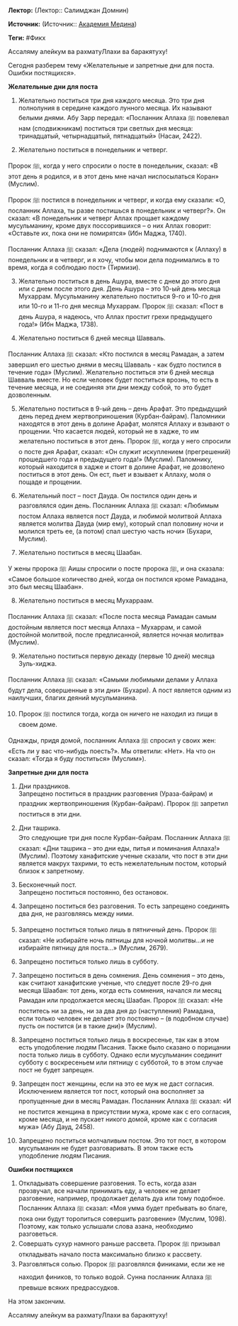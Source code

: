 **Лектор:** (Лектор:: Салимджан Домнин)

**Источник:** (Источник:: [Академия Медина](https://web.medinaschool.org/school/))

**Теги:** #Фикх

Ассаляму алейкум ва рахматуЛлахи ва баракятуху!


Сегодня разберем тему «Желательные и запретные дни для поста. Ошибки постящихся».


**Желательные дни для поста**


1) Желательно поститься три дня каждого месяца. Это три дня полнолуния в середине каждого лунного месяца. Их называют белыми днями. Абу Зарр передал: «Посланник Аллаха ﷺ повелевал нам (сподвижникам) поститься три светлых дня месяца: тринадцатый, четырнадцатый, пятнадцатый» (Насаи, 2422).


2) Желательно поститься в понедельник и четверг.


Пророк ﷺ, когда у него спросили о посте в понедельник, сказал: «В этот день я родился, и в этот день мне начал ниспосылаться Коран» (Муслим).


Пророк ﷺ постился в понедельник и четверг, и когда ему сказали: «О, посланник Аллаха, ты разве постишься в понедельник и четверг?». Он сказал: «В понедельник и четверг Аллах прощает каждому мусульманину, кроме двух поссорившихся – о них Аллах говорит: «Оставьте их, пока они не помирятся» (Ибн Маджа, 1740).


Посланник Аллаха ﷺ сказал: «Дела (людей) поднимаются к (Аллаху) в понедельник и в четверг, и я хочу, чтобы мои дела поднимались в то время, когда я соблюдаю пост» (Тирмизи).


3) Желательно поститься в день Ашура, вместе с днем до этого дня или с днем после этого дня. День Ашура – это 10-ый день месяца Мухаррам. Мусульманину желательно поститься 9-го и 10-го дня или 10-го и 11-го дня месяца Мухаррам. Пророк ﷺ сказал: «Пост в день Ашура, я надеюсь, что Аллах простит грехи предыдущего года!» (Ибн Маджа, 1738).


4) Желательно поститься 6 дней месяца Шавваль.


Посланник Аллаха ﷺ сказал: «Кто постился в месяц Рамадан, а затем завершил его шестью днями в месяц Шавваль - как будто постился в течение года» (Муслим). Желательно поститься эти 6 дней месяца Шавваль вместе. Но если человек будет поститься врознь, то есть в течение месяца, и не соединяя эти дни между собой, то это будет дозволенным.


5) Желательно поститься в 9-ый день – день Арафат. Это предыдущий день перед днем жертвоприношения (Курбан-байрам). Паломники находятся в этот день в долине Арафат, молятся Аллаху и взывают о прощении. Что касается людей, который не в хадже, то им желательно поститься в этот день. Пророк ﷺ, когда у него спросили о посте дня Арафат, сказал: «Он служит искуплением (прегрешений) прошедшего года и предыдущего года!» (Муслим). Паломнику, который находится в хадже и стоит в долине Арафат, не дозволено поститься в этот день. Он ест, пьет и взывает к Аллаху, моля о пощаде и прощении.


6) Желательный пост – пост Дауда. Он постился один день и разговлялся один день. Посланник Аллаха ﷺ сказал: «Любимым постом Аллаха является пост Дауда, и любимой молитвой Аллаха является молитва Дауда (мир ему), который спал половину ночи и молился треть ее, (а потом) спал шестую часть ночи» (Бухари, Муслим).


7) Желательно поститься в месяц Шаабан.


У жены пророка ﷺ Аишы спросили о посте пророка ﷺ, и она сказала: «Самое большое количество дней, когда он постился кроме Рамадана, это был месяц Шаабан».


8) Желательно поститься в месяц Мухарраам.


Посланник Аллаха ﷺ сказал: «После поста месяца Рамадан самым достойным является пост месяца Аллаха – Мухаррам, и самой достойной молитвой, после предписанной, является ночная молитва» (Муслим).


9) Желательно поститься первую декаду (первые 10 дней) месяца Зуль-хиджа.


Посланник Аллаха ﷺ сказал: «Самыми любимыми делами у Аллаха будут дела, совершенные в эти дни» (Бухари). А пост является одним из наилучших, благих деяний мусульманина.


10) Пророк ﷺ постился тогда, когда он ничего не находил из пищи в своем доме.


Однажды, придя домой, посланник Аллаха ﷺ спросил у своих жен: «Есть ли у вас что-нибудь поесть?». Мы ответили: «Нет». На что он сказал: «Тогда я буду поститься» (Муслим»).


**Запретные дни для поста**


1. Дни праздников.  
Запрещено поститься в праздник разговения (Ураза-байрам) и праздник жертвоприношения (Курбан-байрам). Пророк ﷺ запретил поститься в эти дни.


2. Дни ташрика.  
Это следующие три дня после Курбан-байрам. Посланник Аллаха ﷺ сказал: «Дни ташрика – это дни еды, питья и поминания Аллаха!» (Муслим). Поэтому ханафитские ученые сказали, что пост в эти дни является макрух тахрими, то есть нежелательным постом, который близок к запретному.


3. Бесконечный пост.  
Запрещено поститься постоянно, без остановок.


4. Запрещено поститься без разговения. То есть запрещено соединять два дня, не разговляясь между ними.
5. Запрещено поститься только лишь в пятничный день. Пророк ﷺ сказал: «Не избирайте ночь пятницы для ночной молитвы…и не избирайте пятницу для поста…» (Муслим, 2679).
6. Запрещено поститься только лишь в субботу.
7. Запрещено поститься в день сомнения. День сомнения – это день, как считают ханафитские ученые, что следует после 29-го дня месяца Шаабан: тот день, когда есть сомнения, начался ли месяц Рамадан или продолжается месяц Шаабан. Пророк ﷺ сказал: «Не поститесь ни за день, ни за два дня до (наступления) Рамадана, если только человек не делает это постоянно – (в подобном случае) пусть он постится (и в такие дни)» (Муслим).
8. Запрещено поститься только лишь в воскресенье, так как в этом есть уподобление людям Писания. Также было сказано о порицании поста только лишь в субботу. Однако если мусульманин соединит субботу с воскресеньем или пятницу с субботой, то в этом случае пост не будет запрещен.
9. Запрещен пост женщины, если на это ее муж не даст согласия. Исключением является тот пост, который она восполняет за пропущенные дни в месяц Рамадан. Посланник Аллаха ﷺ сказал: «И не постится женщина в присутствии мужа, кроме как с его согласия, кроме месяца, и не пускает никого домой, кроме как с согласия мужа» (Абу Дауд, 2458).
10. Запрещено поститься молчаливым постом. Это тот пост, в котором мусульманин не будет разговаривать. В этом также есть уподобление людям Писания.


**Ошибки постящихся**


1. Откладывать совершение разговения. То есть, когда азан прозвучал, все начали принимать еду, а человек не делает разговение, например, продолжает делать дуа или тому подобное. Посланник Аллаха ﷺ сказал: «Моя умма будет пребывать во благе, пока они будут торопиться совершить разговение» (Муслим, 1098). Поэтому, как только услышали слова азана, необходимо разговеться.
2. Совершать сухур намного раньше рассвета. Пророк ﷺ призывал откладывать начало поста максимально близко к рассвету.
3. Разговляться солью. Пророк ﷺ разговлялся финиками, если же не находил фиников, то только водой. Сунна посланник Аллаха ﷺ превыше всяких предрассудков.


На этом закончим.


Ассаляму алейкум ва рахматуЛлахи ва баракятуху!

